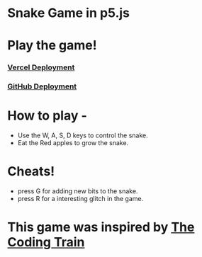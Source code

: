 # Snake Game in p5.js 

# Play the game!
### [Vercel Deployment]()
### [GitHub Deployment]()

# How to play - 
* Use the W, A, S, D keys to control the snake. 
* Eat the Red apples to grow the snake. 

# Cheats! 
* press G for adding new bits to the snake. 
* press R for a interesting glitch in the game. 

# This game was inspired by [The Coding Train](https://youtube.com/user/shiffman)